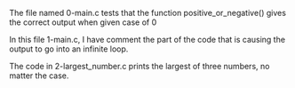 The file named 0-main.c tests that the function
positive_or_negative() gives the correct output when given
case of 0

In this file 1-main.c, I have comment the part of the code
that is causing the output to go into an infinite loop.

The code in 2-largest_number.c prints the largest of three
numbers, no matter the case.

